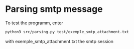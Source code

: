 # Parsing smtp message
To test the programm, enter 
```bash
python3 src/parsing.py test/exemple_smtp_attachment.txt
```
with exemple_smtp_attachment.txt the smtp session